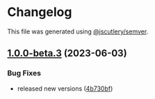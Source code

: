 # Changelog

This file was generated using [@jscutlery/semver](https://github.com/jscutlery/semver).

## [1.0.0-beta.3](https://github.com/rhinobase/design-system/compare/plugin-1.0.0-beta.0...plugin-1.0.0-beta.1) (2023-06-03)

### Bug Fixes

- released new versions ([4b730bf](https://github.com/rhinobase/design-system/commit/4b730bf27c8cb124237c19da6f952e7bc4a7976d))
